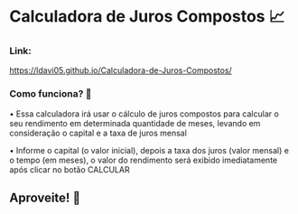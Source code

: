# Calculadora de Juros Compostos 📈

### Link:

https://ldavi05.github.io/Calculadora-de-Juros-Compostos/

### Como funciona? 🤔

• Essa calculadora irá usar o cálculo de juros compostos para calcular o seu rendimento em determinada quantidade de meses, levando em consideração o capital e a taxa de juros mensal

• Informe o capital (o valor inicial), depois a taxa dos juros (valor mensal) e o tempo (em meses), o valor do rendimento será exibido imediatamente após clicar no botão CALCULAR

## Aproveite! 🌟
